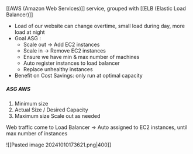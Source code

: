 [[AWS (Amazon Web Services)]] service, grouped with [[ELB (Elastic Load Balancer)]] 
- Load of our website can change overtime, small load during day, more load at night
- Goal ASG :
	- Scale out -> Add EC2 instances
	- Scale in -> Remove EC2 instances
	- Ensure we have min & max number of machines
	- Auto register instances to load balancer
	- Replace unhealthy instances
- Benefit on Cost Savings: only run at optimal capacity

##### ASG AWS
1. Minimum size
2. Actual Size / Desired Capacity
3. Maximum size
Scale out as needed

Web traffic come to Load Balancer -> Auto assigned to EC2 instances, until max number of instances

![[Pasted image 20241010173621.png|400]]